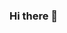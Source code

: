 ### Hi there 👋

<!--
**afonsoguerra/afonsoguerra** is a ✨ _special_ ✨ repository because its `README.md` (this file) appears on your GitHub profile.


# About Me

Hello, I am José Afonso Guerra-Assunção, a passionate researcher in the fascinating field of computational biology. I am currently part of the HerpeslabNL at Erasmus MC in Rotterdam.

My scientific journey has led me to explore various areas within computational biology. I have a keen interest in understanding the complex mechanisms of life through the lens of computation and data analysis. This includes, but is not limited to, the study of viral phylogenomics, microRNAs, evolution, and pathogen genomics.

In my current project I am exploring the intersection of virus and host, specifically focusing on herpesviruses, smallRNAs, latency and the intricate dance between the virus and the immune system in the brain, and how these complex systems interact and influence each other. To further these aims I develop novel methods and integrate existing approaches in robust pipelines with a focus on openness and reproducibility. 

Throughout my career, I have been fortunate to contribute to several significant projects. These range from working on the zebrafish reference genome sequence to studying mouse genomic variation and its effect on phenotypes and gene regulation, as well as the development of numerous methods for the analyis of pathogen or host genomes and transcriptomes. More recently, I played a part in several large projects organised in response to the SARS-CoV-2 pandemic. 

At the heart of all my work is my passion for evolutionary biology and how everything is constantly changing and simultaneously responding to the previous change/challenge. I am captivated by the idea of evolution as a grand and intricate graph, linking together the threads of life in endlessly fascinating patterns. It is this passion that fuels my curiosity and keeps me pushing the boundaries of our understanding using my know-how in computational biology.

For more detailed information about my work and contributions, please refer to my Google Scholar [link] profile. Feel free to browse my repos and get in touch for collaborations or consultancy opportunities. 


Here are some ideas to get you started:

- 🔭 I’m currently working on ...
- 🌱 I’m currently learning ...
- 👯 I’m looking to collaborate on ...
- 🤔 I’m looking for help with ...
- 💬 Ask me about ...
- 📫 How to reach me: ...
- 😄 Pronouns: ...
- ⚡ Fun fact: ...
-->

